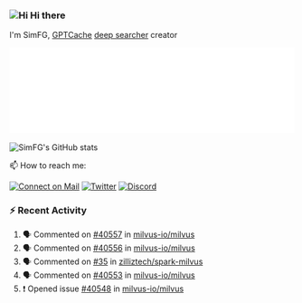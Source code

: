 ### <img src='https://qpluspicture.oss-cn-beijing.aliyuncs.com/6LjjQA/Hi.gif' alt='Hi' width="24"/> Hi there

I'm SimFG, [GPTCache](https://github.com/zilliztech/GPTCache) [deep searcher](https://github.com/zilliztech/deep-searcher) creator

![Metrics 👋](/metrics.plugin.followup.user.svg)

![SimFG's GitHub stats](https://github-readme-stats.vercel.app/api?username=SimFG&show_icons=true&theme=radical&count_private=true)

📫 How to reach me:

[![Connect on Mail](https://img.shields.io/badge/Ask%20me-anything-1abc9c.svg)](mailto:1142838399@qq.com)
[![Twitter](https://img.shields.io/twitter/follow/FogSim?style=social)](https://twitter.com/FogSim)
[![Discord](https://img.shields.io/discord/1092648432495251507?label=Discord&logo=discord)](https://discord.gg/Q8C6WEjSWV)

### :zap: Recent Activity

<!--START_SECTION:activity-->
1. 🗣 Commented on [#40557](https://github.com/milvus-io/milvus/issues/40557) in [milvus-io/milvus](https://github.com/milvus-io/milvus)
2. 🗣 Commented on [#40556](https://github.com/milvus-io/milvus/issues/40556) in [milvus-io/milvus](https://github.com/milvus-io/milvus)
3. 🗣 Commented on [#35](https://github.com/zilliztech/spark-milvus/issues/35) in [zilliztech/spark-milvus](https://github.com/zilliztech/spark-milvus)
4. 🗣 Commented on [#40553](https://github.com/milvus-io/milvus/issues/40553) in [milvus-io/milvus](https://github.com/milvus-io/milvus)
5. ❗️ Opened issue [#40548](https://github.com/milvus-io/milvus/issues/40548) in [milvus-io/milvus](https://github.com/milvus-io/milvus)
<!--END_SECTION:activity-->

